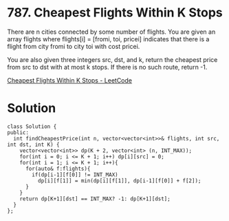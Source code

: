 # 787. Cheapest Flights Within K Stops

There are n cities connected by some number of flights. You are given an array flights where flights[i] = [fromi, toi, pricei] indicates that there is a flight from city fromi to city toi with cost pricei.

You are also given three integers src, dst, and k, return the cheapest price from src to dst with at most k stops. If there is no such route, return -1.

[Cheapest Flights Within K Stops - LeetCode](https://leetcode.com/problems/cheapest-flights-within-k-stops/description/)

# Solution

```
class Solution {
public:
  int findCheapestPrice(int n, vector<vector<int>>& flights, int src, int dst, int K) {
    vector<vector<int>> dp(K + 2, vector<int> (n, INT_MAX));
    for(int i = 0; i <= K + 1; i++) dp[i][src] = 0;
    for(int i = 1; i <= K + 1; i++){
      for(auto& f:flights){
        if(dp[i-1][f[0]] != INT_MAX)
          dp[i][f[1]] = min(dp[i][f[1]], dp[i-1][f[0]] + f[2]);
      }
    }
    return dp[K+1][dst] == INT_MAX? -1: dp[K+1][dst];
  }
};
```